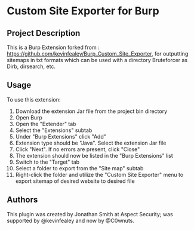 # Custom Site Exporter for Burp

## Project Description
This is a Burp Extension forked from : https://github.com/kevinfealey/Burp_Custom_Site_Exporter, for outputting sitemaps in txt formats which can be used with a directory Bruteforcer as Dirb, dirsearch, etc.  

## Usage
To use this extension:

1. Download the extension Jar file from the project bin directory 
2. Open Burp
3. Open the "Extender" tab
4. Select the "Extensions" subtab
5. Under "Burp Extensions" click "Add"
6. Extension type should be "Java". Select the extension Jar file
7. Click "Next". If no errors are present, click "Close"
8. The extension should now be listed in the "Burp Extensions" list
9. Switch to the "Target" tab
10. Select a folder to export from the "Site map" subtab
11. Right-click the folder and utilize the "Custom Site Exporter" menu to export sitemap of desired website to desired file

## Authors
This plugin was created by Jonathan Smith at Aspect Security; was supported by @kevinfealey and now by @C0wnuts. 
